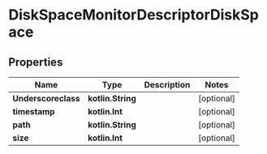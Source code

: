 
# DiskSpaceMonitorDescriptorDiskSpace

## Properties
Name | Type | Description | Notes
------------ | ------------- | ------------- | -------------
**Underscoreclass** | **kotlin.String** |  |  [optional]
**timestamp** | **kotlin.Int** |  |  [optional]
**path** | **kotlin.String** |  |  [optional]
**size** | **kotlin.Int** |  |  [optional]




